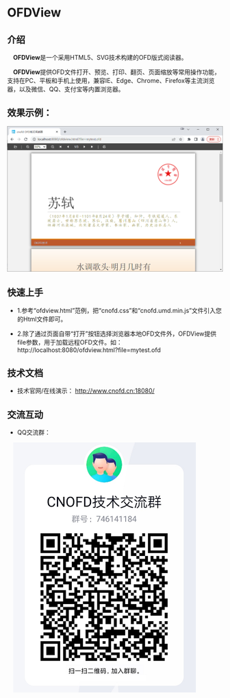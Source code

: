 
# OFDView
## 介绍

&emsp;**OFDView**是一个采用HTML5、SVG技术构建的OFD版式阅读器。

&emsp;**OFDView**提供OFD文件打开、预览、打印、翻页、页面缩放等常用操作功能，支持在PC、平板和手机上使用，兼容IE、Edge、Chrome、Firefox等主流浏览器，以及微信、QQ、支付宝等内置浏览器。

## 效果示例： 
![示例](./img/cnofd.js-1.png)


## 快速上手
<ul dir="auto">
<li>
<p dir="auto">1.参考“ofdview.html”范例，把“cnofd.css”和“cnofd.umd.min.js”文件引入您的Html文件即可。</p>
</li>
<li>
<p dir="auto">2.除了通过页面自带“打开”按钮选择浏览器本地OFD文件外，OFDView提供file参数，用于加载远程OFD文件。如：http://localhost:8080/ofdview.html?file=mytest.ofd
</p>
</li>
</ul>


## 技术文档
<ul dir="auto">
<li>
<p dir="auto">技术官网/在线演示：  <a href="http://www.cnofd.cn:18080" target="view_window" rel="nofollow">http://www.cnofd.cn:18080/</a></p>
</li>
</ul>

## 交流互动
<ul dir="auto">
<li>
<p dir="auto">QQ交流群：</p>
</li>
</ul>

&emsp;![avatar](./img/QQLink.png)


